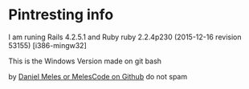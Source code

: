 # Pintresting info

I am runing Rails 4.2.5.1 and Ruby ruby 2.2.4p230 (2015-12-16 revision 53155) [i386-mingw32]

This is the Windows Version made on git bash

by [Daniel Meles or MelesCode on Github](https://github.com/MelesCode)
do not spam
